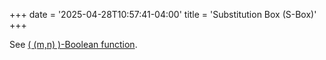 +++
date = '2025-04-28T10:57:41-04:00'
title = 'Substitution Box (S-Box)'
+++

See [\( (m,n) \)-Boolean function](/zettelkasten/posts/cryptography/mn-boolean).
